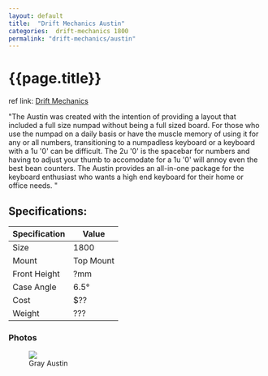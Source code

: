 ```yaml
---
layout: default
title:  "Drift Mechanics Austin"
categories:  drift-mechanics 1800
permalink: "drift-mechanics/austin"
---
```

# {{page.title}}

ref link: [Drift Mechanics](https://www.driftmechanics.com/austin)

"The Austin was created with the intention of providing a layout that included a full size numpad without being a full sized board. For those who use the numpad on a daily basis or have the muscle memory of using it for any or all numbers, transitioning to a numpadless keyboard or a keyboard with a 1u '0' can be difficult. The 2u '0' is the spacebar for numbers and having to adjust your thumb to accomodate for a 1u '0' will annoy even the best bean counters. The Austin provides an all-in-one package for the keyboard enthusiast who wants a high end keyboard for their home or office needs.
"

## Specifications:

| Specification | Value |
|---|---|
| Size | 1800 |
| Mount | Top Mount |
| Front Height | ?mm |
| Case Angle | 6.5° |
| Cost | $?? |
| Weight | ??? |

### Photos
<figure>
  <img src="{{ 'assets/images/drift-mechanics/austin/austin-gray.png' | relative_url }}">
  <figcaption>Gray Austin</figcaption>
</figure>
